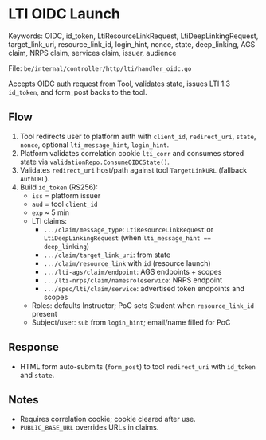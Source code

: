 # LTI OIDC Launch

Keywords: OIDC, id_token, LtiResourceLinkRequest, LtiDeepLinkingRequest, target_link_uri, resource_link_id, login_hint, nonce, state, deep_linking, AGS claim, NRPS claim, services claim, issuer, audience

File: `be/internal/controller/http/lti/handler_oidc.go`

Accepts OIDC auth request from Tool, validates state, issues LTI 1.3 `id_token`, and form_post backs to the tool.

## Flow
1. Tool redirects user to platform auth with `client_id`, `redirect_uri`, `state`, `nonce`, optional `lti_message_hint`, `login_hint`.
2. Platform validates correlation cookie `lti_corr` and consumes stored state via `validationRepo.ConsumeOIDCState()`.
3. Validates `redirect_uri` host/path against tool `TargetLinkURL` (fallback `AuthURL`).
4. Build `id_token` (RS256):
   - `iss` = platform issuer
   - `aud` = tool `client_id`
   - `exp` ~ 5 min
   - LTI claims:
     - `.../claim/message_type`: `LtiResourceLinkRequest` or `LtiDeepLinkingRequest` (when `lti_message_hint == deep_linking`)
     - `.../claim/target_link_uri`: from state
     - `.../claim/resource_link` with `id` (resource launch)
     - `.../lti-ags/claim/endpoint`: AGS endpoints + scopes
     - `.../lti-nrps/claim/namesroleservice`: NRPS endpoint
     - `.../spec/lti/claim/service`: advertised token endpoints and scopes
   - Roles: defaults Instructor; PoC sets Student when `resource_link_id` present
   - Subject/user: `sub` from `login_hint`; email/name filled for PoC

## Response
- HTML form auto-submits (`form_post`) to tool `redirect_uri` with `id_token` and `state`.

## Notes
- Requires correlation cookie; cookie cleared after use.
- `PUBLIC_BASE_URL` overrides URLs in claims.
